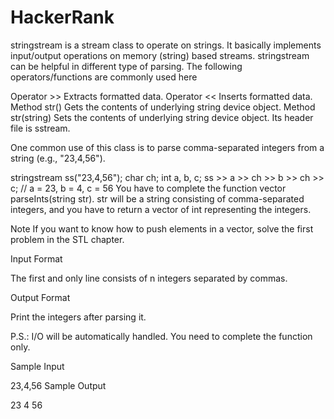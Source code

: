 # HackerRank
stringstream is a stream class to operate on strings. It basically implements input/output operations on memory (string) based streams. stringstream can be helpful in different type of parsing. The following operators/functions are commonly used here

Operator >> Extracts formatted data.
Operator << Inserts formatted data.
Method str() Gets the contents of underlying string device object.
Method str(string) Sets the contents of underlying string device object.
Its header file is sstream.

One common use of this class is to parse comma-separated integers from a string (e.g., "23,4,56").

stringstream ss("23,4,56");
char ch;
int a, b, c;
ss >> a >> ch >> b >> ch >> c;  // a = 23, b = 4, c = 56
You have to complete the function vector parseInts(string str). str will be a string consisting of comma-separated integers, and you have to return a vector of int representing the integers.

Note If you want to know how to push elements in a vector, solve the first problem in the STL chapter.

Input Format

The first and only line consists of n integers separated by commas.

Output Format

Print the integers after parsing it. 

P.S.: I/O will be automatically handled. You need to complete the function only.

Sample Input

23,4,56
Sample Output

23
4
56
